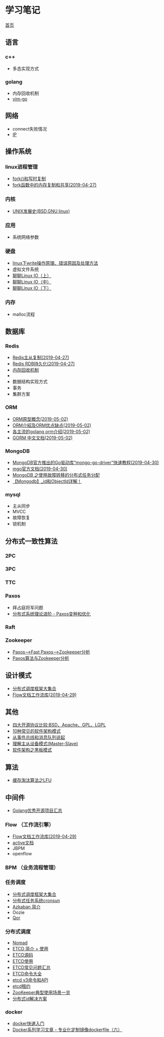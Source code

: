 # 学习笔记

[首页](https://morningli.github.io/lizhengguo.github.io/)

## 语言

### c++

- 多态实现方式

### golang

- 内存回收机制
- [vim-go](vimgo.md)

## 网络

- connect失败情况
- [IP](https://blog.csdn.net/slx765633632/article/details/82261755)

## 操作系统

### linux进程管理

- [fork()和写时复制](fork和写时复制.md)
- [fork函数中的内存复制和共享(2019-04-27)](fork函数中的内存复制和共享.md)

### 内核

- [UNIX发展史(BSD,GNU,linux)](https://www.cnblogs.com/Dodge/articles/4264833.html)

### 应用

- 系统网络参数

### 硬盘

- [linux下write操作原理、错误原因及处理方法](linux下write操作原理错误原因及处理方法.md)
- 虚拟文件系统
- [聊聊Linux IO（上）](https://cloud.tencent.com/developer/article/1346483)
- [聊聊Linux IO（中）](https://cloud.tencent.com/developer/article/1346484)
- [聊聊Linux IO（下）](https://cloud.tencent.com/developer/article/1346485)

### 内存

- malloc流程

## 数据库

### Redis

- [Redis主从复制(2019-04-27)](Redis主从复制.md)
- [Redis RDB持久化(2019-04-27)](RedisRDB持久化.md)
- [内存回收机制](内存回收机制.md)
- 
- 数据结构实现方式
- 事务
- 集群方案

### ORM

- [ORM原型概念(2019-05-02)](ORM的优缺点.md)
- [ORM介紹及ORM优点缺点(2019-05-02)](ORM介紹及ORM優點缺點.md)
- [各主流的golang orm介绍(2019-05-02)](各主流的golangorm介绍.md)
- [GORM 中文文档(2019-05-02)](http://gorm.book.jasperxu.com/)

### MongoDB

- [MongoDB官方推出的Go驱动库“mongo-go-driver”快速教程(2019-04-30)](MongoDB的Go驱动库.md)
- [mgo官方文档(2019-04-30)](https://godoc.org/gopkg.in/mgo.v2)
- [MongoDB 之使用故障转移的分布式任务分配](MongoDB之使用故障转移的分布式任务分配.md)
- [【Mongodb】_id和ObjectId详解！](https://blog.csdn.net/after_you/article/details/66971680)

### mysql

- 主从同步
- MVCC
- 故障恢复
- 锁机制

## 分布式一致性算法

### 2PC

### 3PC

### TTC

### Paxos

- 拜占庭将军问题
- [分布式系统理论进阶 - Paxos变种和优化](http://www.cnblogs.com/bangerlee/p/6189646.html)

### Raft

### Zookeeper

- [Paxos-->Fast Paxos-->Zookeeper分析](https://blog.csdn.net/u010039929/article/details/70171672)
- [Paxos算法与Zookeeper分析](https://blog.csdn.net/xhh198781/article/details/10949697)

## 设计模式

- [分布式调度框架大集合](https://blog.csdn.net/u012379844/article/details/82716146)
- [Flow文档工作流库(2019-04-29)](Flow文档工作流库.md)

## 其他

- [四大开源协议比较:BSD、Apache、GPL、LGPL](https://www.cnblogs.com/top5/archive/2010/07/31/1789657.html)
- [10种常见的软件架构模式](10种常见的软件架构模式.md)
- [从事件总线和消息队列说起](https://www.cnblogs.com/Jusfr/p/5256791.html)
- [理解主从设备模式(Master-Slave)](https://www.cnblogs.com/dmego/p/9068734.html)
- [软件架构之黑板模式 ](https://www.cnblogs.com/xuemo/p/9086105.html)

## 算法

- [缓存淘汰算法之LFU](https://www.cnblogs.com/qingdaofu/p/7459248.html)

## 中间件

- [Golang优秀开源项目汇总](https://studygolang.com/articles/7708)

### Flow （工作流引擎）

- [Flow文档工作流库(2019-04-29)](Flow文档工作流库.md)
- [active文档](http://www.mossle.com/docs/activiti/index.html#license)
- JBPM
- openflow

### BPM （业务流程管理）

### 任务调度

- [分布式调度框架大集合](https://blog.csdn.net/u012379844/article/details/82716146)
- [分布式任务系统cronsun](https://blog.csdn.net/ra681t58cjxsgckj31/article/details/78851749)
- [Azkaban 简介](https://www.cnblogs.com/shujuxiong/p/9116394.html)
- Oozie
- [Qor](https://getqor.com/cn)

### 分布式调度

- [Nomad](http://github.com/hashicorp/nomad)
- [ETCD 简介 + 使用](ETCD简介使用.md)
- [ETCD源码](https://github.com/etcd-io/etcd)
- [ETCD使用](https://www.jianshu.com/p/2c1f56814ea5)
- [ETCD常见问题汇总](https://blog.csdn.net/qq_35440678/article/details/80425896)
- [ETCD命令大全](http://orchome.com/620)
- [etcd v3命令和API](https://blog.csdn.net/u010278923/article/details/71727682)
- [etcd租约](https://www.jianshu.com/p/9bd1ab83b220)
- [ZooKeeper典型使用场景一览](ZooKeeper典型使用场景一览.md)
- [分布式id解决方案](https://blog.csdn.net/u013332124/article/details/81234125)

### docker

- [docker快速入门](http://km.oa.com/articles/show/400837?kmref=search&from_page=1&no=10)
- [Docker系列学习文章 - 专业化定制镜像dockerfile（六）](Docker系列学习文章专业化定制镜像dockerfile六.md)
